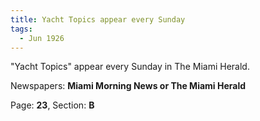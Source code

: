 ```yaml
---  
title: Yacht Topics appear every Sunday  
tags:  
  - Jun 1926  
---  
```

  
"Yacht Topics" appear every Sunday in The Miami Herald.  
  
Newspapers: **Miami Morning News or The Miami Herald**  
  
Page: **23**, Section: **B** 
